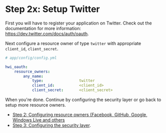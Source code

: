 Step 2x: Setup Twitter
======================
First you will have to register your application on Twitter. Check out the
documentation for more information: https://dev.twitter.com/docs/auth/oauth.

Next configure a resource owner of type `twitter` with appropriate
`client_id`, `client_secret`.

``` yaml
# app/config/config.yml

hwi_oauth:
    resource_owners:
        any_name:
            type:                twitter
            client_id:           <client_id>
            client_secret:       <client_secret>
```

When you're done. Continue by configuring the security layer or go back to
setup more resource owners.

- [Step 2: Configuring resource owners (Facebook, GitHub, Google, Windows Live and others](2-configuring_resource_owners.md)
- [Step 3: Configuring the security layer](3-configuring_the_security_layer.md).
